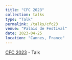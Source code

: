 ```yaml
---
title: "CFC 2023"
collection: talks
type: "Talk"
permalink: /talks/cfc23
venue: "Palais de Festival"
date: 2023-04-25
location: "Cannes, France"
---
```


[CFC 2023](https://cfc2023.iacm.info/event/session/534865b0-a5fd-11ed-b019-000c29ddfc0c)    -   Talk